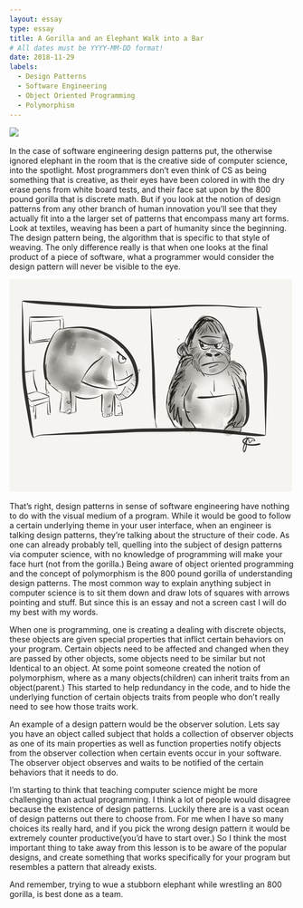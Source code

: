 ```yaml
---
layout: essay
type: essay
title: A Gorilla and an Elephant Walk into a Bar
# All dates must be YYYY-MM-DD format!
date: 2018-11-29
labels:
  - Design Patterns
  - Software Engineering
  - Object Oriented Programming
  - Polymorphism
---
```

<img class="ui image" src="{{ site.baseurl }}/images/patterns.png">

In the case of software engineering design patterns put, the otherwise ignored elephant in the room that is the creative side of computer science, into the spotlight.  Most programmers don’t even think of CS as being something that is creative, as their eyes have been colored in with the dry erase pens from white board tests, and their face sat upon by the 800 pound gorilla that is discrete math.  But if you look at the notion of design patterns from any other branch of human innovation you’ll see that they actually fit into a the larger set of patterns that encompass many art forms.  Look at textiles, weaving has been a part of humanity since the beginning.  The design pattern being, the algorithm that is specific to that style of weaving. The only difference really is that when one looks at the final product of a piece of software, what a programmer would consider the design pattern will never be visible to the eye.

<img class="ui medium right floated rounded image" src="../images/800.jpg">

That’s right, design patterns in sense of software engineering have nothing to do with the visual medium of a program.  While it would be good to follow a certain underlying theme in your user interface, when an engineer is talking design patterns, they’re talking about the structure of their code.  As one can already probably tell, quelling into the subject of design patterns via computer science, with no knowledge of programming will make your face hurt (not from the gorilla.)  Being aware of object oriented programming and the concept of polymorphism is the 800 pound gorilla of understanding design patterns.  The most common way to explain anything subject in computer science is to sit them down and draw lots of squares with arrows pointing and stuff.  But since this is an essay and not a screen cast I will do my best with my words.

When one is programming, one is creating a dealing with discrete objects, these objects are given special properties that inflict certain behaviors on your program.  Certain objects need to be affected and changed when they are passed by other objects, some objects need to be similar but not Identical to an object. At some point someone created the notion of polymorphism, where as a many objects(children) can inherit traits from an object(parent.)  This started to help redundancy in the code, and to hide the underlying function of certain objects traits from people who don’t really need to see how those traits work.

An example of a design pattern would be the observer solution.  Lets say you have an object called subject that holds a collection of observer objects as one of its main properties as well as function properties notify objects from the observer collection when certain events occur in your software.  The observer object observes and waits to be notified of the certain behaviors that it needs to do.
	
I’m starting to think that teaching computer science might be more challenging than actual programming.  I think a lot of people would disagree because the existence of design patterns.  Luckily there are is a vast ocean of design patterns out there to choose from.  For me when I have so many choices its really hard, and if you pick the wrong design pattern it would be extremely counter productive(you’d have to start over.) So I think the most important thing to take away from this lesson is to be aware of the popular designs,  and create something that works specifically for your program but resembles a pattern that already exists.

And remember, trying to wue a stubborn elephant while wrestling an 800 gorilla, is best done as a team.
